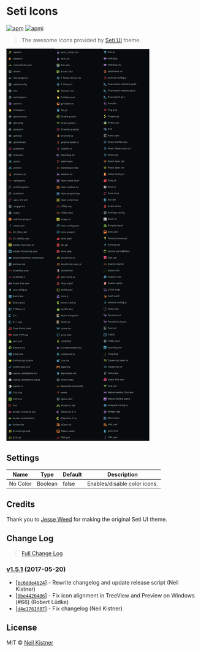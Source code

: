 # Seti Icons

[![apm][apm-image]][apm-url]
[![apmi][apmi-image]][apmi-url]

> The awesome icons provided by [Seti UI](https://github.com/jesseweed/seti-ui) theme.

![Seti UI](https://github.com/jesseweed/seti-ui/raw/master/screenshot-icons.png)

## Settings

| Name | Type | Default | Description |
|---|---|---|---|
| No Color | Boolean | false | Enables/disable color icons. |

## Credits

Thank you to [Jesse Weed](//github.com/jesseweed) for making the original Seti UI theme.

## Change Log

> [Full Change Log](changelog.md)

### [v1.5.1](https://github.com/wyze/atom-seti-icons/releases/tag/v1.5.1) (2017-05-20)

* [[`bc6dde4824`](https://github.com/wyze/atom-seti-icons/commit/bc6dde4824)] - Rewrite changelog and update release script (Neil Kistner)
* [[`0be4420406`](https://github.com/wyze/atom-seti-icons/commit/0be4420406)] - Fix icon alignment in TreeView and Preview on Windows (#66) (Robert Lüdke)
* [[`d4e1761f87`](https://github.com/wyze/atom-seti-icons/commit/d4e1761f87)] - Fix changelog (Neil Kistner)

## License

MIT © [Neil Kistner](https://neilkistner.com)

[apm-image]: https://img.shields.io/apm/v/seti-icons.svg?style=flat-square
[apm-url]: https://atom.io/packages/seti-icons

[apmi-image]: https://img.shields.io/apm/dm/seti-icons.svg?style=flat-square
[apmi-url]: https://atom.io/packages/seti-icons
